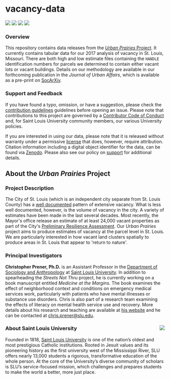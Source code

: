 # vacancy-data

[![](https://img.shields.io/badge/extent-st.%20louis%20city-red.svg)](https://github.com/chris-prener/vacancy-data/)
[![](https://img.shields.io/github/release/chris-prener/vacancy-data.svg?label=version)](https://github.com/chris-prener/vacancy-data/releases)
[![](https://img.shields.io/github/last-commit/chris-prener/vacancy-data.svg)](https://github.com/chris-prener/vacancy-data/commits/master)
[![](https://img.shields.io/github/repo-size/chris-prener/vacancy-data.svg)](https://github.com/chris-prener/vacancy-data/)

### Overview
This repository contains data releases from the [*Urban Prairies* Project](https://chris-prener.github.io/barriers). It currently contains tabular data for our 2017 analysis of vacancy in St. Louis, Missouri. There are both high and low estimate files containing the `HANDLE` identification numbers for parcels we determined to contain either vacant lots or vacant buildings. Details on our methodology are available in our forthcoming publication in the *Journal of Urban Affairs*, which is available as a pre-print on [SocArXiv](https://dx.doi.org/10.17605/OSF.IO/BC7EH).

### Support and Feedback
If you have found a typo, omission, or have a suggestion, please check the [contribution guidelines](.github/CONTRIBUTING.md) guidelines before opening an issue. Please note that contributions to this project are governed by a [Contributor Code of Conduct](.github/CODE_OF_CONDUCT.md) and, for Saint Louis University community members, our various University policies.

If you are interested in using our data, please note that it is released without warranty under a permissive [license](LICENSE) that does, however, require attribution. Citation information including a digital object identifier for the data, can be found via [Zenodo](https://zenodo.org/record/1214213). Please also see our policy on [support](.github/SUPPORT.md) for additional details.

## About the *Urban Prairies* Project
### Project Description
The City of St. Louis (which is an independent city separate from St. Louis County) has a [well documented](http://www.stltoday.com/news/local/metro/amid-drumbeat-from-falling-bricks-st-louis-to-ramp-up/article_1e237c9c-95e7-5c01-8d0c-92a2fe1a5c78.html) pattern of extensive vacancy. What is less well documented, however, is the volume of vacancy in the city. A variety of estimates have been made in the last several decades. Most recently, the Mayor's office release an estimate of at least 24,000 vacant properties as part of the City's [Preliminary Resilience Assessment](https://www.stlouis-mo.gov/government/departments/mayor/initiatives/resilience/documents/upload/PRA1001_Report_Inside_10.pdf). Our *Urban Prairies* project aims to produce estimates of vacancy at the parcel level in St. Louis. We are particularly interested in how vacant land clusters spatially to produce areas in St. Louis that appear to 'return to nature'.

### Principal Investigators
**Christopher Prener, Ph.D.** is an Assistant Professor in the [Department of Sociology and Anthropology](https://www.slu.edu/arts-and-sciences/sociology-anthropology/index.php) at [Saint Louis University](http://wwww.slu.edu). In addition to spearheading the *Streets Not Thru* project, he is currently working on a book manuscript entitled *Medicine at the Margins*. The book examines the effect of neighborhood context and conditions on emergency medical services work, particularly with patients who have mental illnesses or substance use disorders. Chris is also part of a research team examining the effects of literacy on mental health service use and recovery. More details about his research and teaching are available at [his website](https://chris-prener.github.io) and he can be contacted at [chris.prener@slu.edu](mailto:chris.prener@slu.edu).

### About Saint Louis University <img src="https://slu-soc5650.github.io/images/sluLogo.png" align="right" />
Founded in 1818, [Saint Louis University](http://wwww.slu.edu) is one of the nation’s oldest and most prestigious Catholic institutions. Rooted in Jesuit values and its pioneering history as the first university west of the Mississippi River, SLU offers nearly 13,000 students a rigorous, transformative education of the whole person. At the core of the University’s diverse community of scholars is SLU’s service-focused mission, which challenges and prepares students to make the world a better, more just place.
